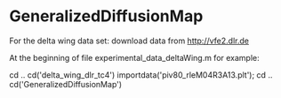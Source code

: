 # GeneralizedDiffusionMap

For the delta wing data set: download data from http://vfe2.dlr.de

At the beginning of file experimental_data_deltaWing.m for example:

cd ..
cd('delta_wing_dlr_tc4')
importdata('piv80_rleM04R3A13.plt');
cd ..
cd('GeneralizedDiffusionMap')

